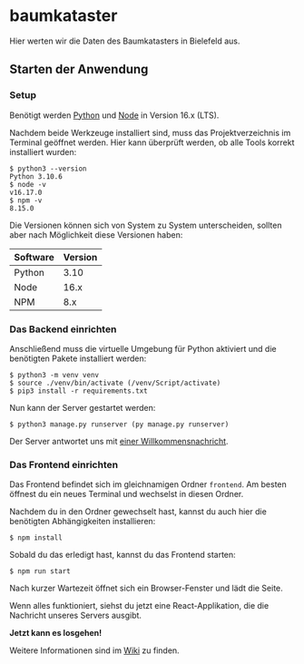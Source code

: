 # baumkataster

Hier werten wir die Daten des Baumkatasters in Bielefeld aus.

## Starten der Anwendung

### Setup

Benötigt werden [Python](https://www.python.org/) und [Node](https://nodejs.org/de/) in Version 16.x (LTS).

Nachdem beide Werkzeuge installiert sind, muss das Projektverzeichnis im Terminal geöffnet werden.
Hier kann überprüft werden, ob alle Tools korrekt installiert wurden:

```
$ python3 --version
Python 3.10.6
$ node -v
v16.17.0
$ npm -v
8.15.0
```

Die Versionen können sich von System zu System unterscheiden, sollten aber nach Möglichkeit diese Versionen haben:

|Software|Version|
|--------|-------|
|Python  |3.10   |
|Node    |16.x   |
|NPM     |8.x    |

### Das Backend einrichten

Anschließend muss die virtuelle Umgebung für Python aktiviert und die benötigten Pakete installiert werden:

```
$ python3 -m venv venv
$ source ./venv/bin/activate (/venv/Script/activate)
$ pip3 install -r requirements.txt
```

Nun kann der Server gestartet werden:

```
$ python3 manage.py runserver (py manage.py runserver)
```

Der Server antwortet uns mit [einer Willkommensnachricht](http://127.0.0.1:8000/hello).

### Das Frontend einrichten

Das Frontend befindet sich im gleichnamigen Ordner `frontend`.
Am besten öffnest du ein neues Terminal und wechselst in diesen Ordner.

Nachdem du in den Ordner gewechselt hast, kannst du auch hier die benötigten Abhängigkeiten installieren:

```
$ npm install
```

Sobald du das erledigt hast, kannst du das Frontend starten:

```
$ npm run start
```

Nach kurzer Wartezeit öffnet sich ein Browser-Fenster und lädt die Seite.

Wenn alles funktioniert, siehst du jetzt eine React-Applikation, die die Nachricht unseres Servers ausgibt.

**Jetzt kann es losgehen!**

Weitere Informationen sind im [Wiki](https://github.com/codeforbielefeld/baumkataster/wiki) zu finden.
